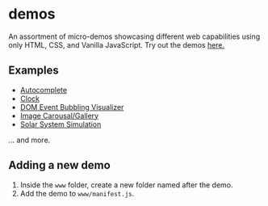 # demos

An assortment of micro-demos showcasing different web capabilities using only HTML, CSS, and Vanilla JavaScript. Try out the demos [here.](https://demo.kevinjero.me/)

## Examples

- [Autocomplete](https://demo.kevinjero.me/autocomplete/)
- [Clock](https://demo.kevinjero.me/clock/)
- [DOM Event Bubbling Visualizer](https://demo.kevinjero.me/event-visualizer/)
- [Image Carousal/Gallery](https://demo.kevinjero.me/image-gallery/)
- [Solar System Simulation](https://demo.kevinjero.me/solar-system/)

... and more.

## Adding a new demo

1. Inside the `www` folder, create a new folder named after the demo.
1. Add the demo to `www/manifest.js`.
